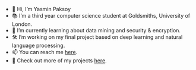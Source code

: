 - 👋 Hi, I’m Yasmin Paksoy
- 📚 I’m a third year computer science student at Goldsmiths, University of London. 
- 🚨 I’m currently learning about data mining and security & encryption.  
- 🛠️ I’m working on my final project based on deep learning and natural language processing. 
- 📫 You can reach me [here](https://www.linkedin.com/in/yasmin-paksoy/). 
- 🦾 Check out more of my projects [here](https://yaspaksoy.notion.site/).
